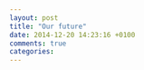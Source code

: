 ```yaml
---
layout: post
title: "Our future"
date: 2014-12-20 14:23:16 +0100
comments: true
categories: 
---
```

